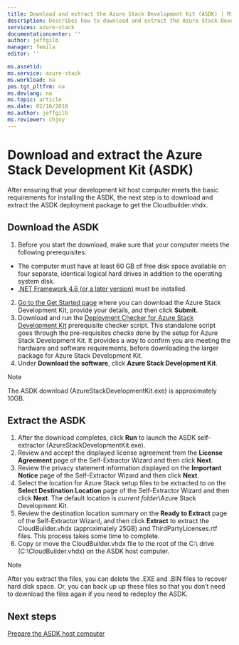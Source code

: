```yaml
---
title: Download and extract the Azure Stack Development Kit (ASDK) | Microsoft Docs
description: Describes how to download and extract the Azure Stack Development Kit (ASDK).
services: azure-stack
documentationcenter: ''
author: jeffgilb
manager: femila
editor: ''

ms.assetid: 
ms.service: azure-stack
ms.workload: na
pms.tgt_pltfrm: na
ms.devlang: na
ms.topic: article
ms.date: 02/16/2018
ms.author: jeffgilb
ms.reviewer: chjoy
---
```


# Download and extract the Azure Stack Development Kit (ASDK)
After ensuring that your development kit host computer meets the basic requirements for installing the ASDK, the next step is to download and extract the ASDK deployment package to get the Cloudbuilder.vhdx.

## Download the ASDK
1. Before you start the download, make sure that your computer meets the following prerequisites:

  - The computer must have at least 60 GB of free disk space available on four separate, identical logical hard drives in addition to the operating system disk.
  - [.NET Framework 4.6 (or a later version)](https://aka.ms/r6mkiy) must be installed.

2. [Go to the Get Started page](https://azure.microsoft.com/overview/azure-stack/try/?v=try) where you can download the Azure Stack Development Kit, provide your details, and then click **Submit**.
3. Download and run the [Deployment Checker for Azure Stack Development Kit](https://go.microsoft.com/fwlink/?LinkId=828735&clcid=0x409) prerequisite checker script. This standalone script goes through the pre-requisites checks done by the setup for Azure Stack Development Kit. It provides a way to confirm you are meeting the hardware and software requirements, before downloading the larger package for Azure Stack Development Kit.
4. Under **Download the software**, click **Azure Stack Development Kit**.

  > [!NOTE]
  > The ASDK download (AzureStackDevelopmentKit.exe) is approximately 10GB.

## Extract the ASDK
1. After the download completes, click **Run** to launch the ASDK self-extractor (AzureStackDevelopmentKit.exe).
2. Review and accept the displayed license agreement from the **License Agreement** page of the Self-Extractor Wizard and then click **Next**.
3. Review the privacy statement information displayed on the **Important Notice** page of the Self-Extractor Wizard and then click **Next**.
4. Select the location for Azure Stack setup files to be extracted to on the **Select Destination Location** page of the Self-Extractor Wizard and then click **Next**. The default location is *current folder*\Azure Stack Development Kit. 
5. Review the destination location summary on the **Ready to Extract** page of the Self-Extractor Wizard, and then click **Extract** to extract the CloudBuilder.vhdx (approximately 25GB) and ThirdPartyLicenses.rtf files. This process takes some time to complete.
6. Copy or move the CloudBuilder.vhdx file to the root of the C:\ drive (C:\CloudBuilder.vhdx) on the ASDK host computer.

> [!NOTE]
> After you extract the files, you can delete the .EXE and .BIN files to recover hard disk space. Or, you can back up up these files so that you don’t need to download the files again if you need to redeploy the ASDK.


## Next steps
[Prepare the ASDK host computer](asdk-prepare-host.md)